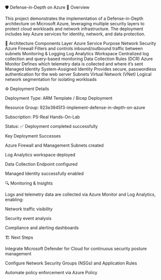 🛡️ Defense-in-Depth on Azure
📘 Overview

This project demonstrates the implementation of a Defense-in-Depth architecture on Microsoft Azure, leveraging multiple security layers to protect cloud workloads and network infrastructure. The deployment includes key Azure services for identity, network, and data protection.

🧩 Architecture Components
Layer	Azure Service	Purpose
Network Security	Azure Firewall	Filters and controls inbound/outbound traffic between subnets
Monitoring & Logging	Log Analytics Workspace	Centralized log collection and query-based monitoring
Data Collection Rules (DCR)	Azure Monitor	Defines which telemetry data is collected and where it’s sent
Managed Identity	System-Assigned Identity	Provides secure, passwordless authentication for the web server
Subnets	Virtual Network (VNet)	Logical network segmentation for isolating workloads

⚙️ Deployment Details

Deployment Type: ARM Template / Bicep Deployment

Resource Group: 923e3945f3-implement-defense-in-depth-on-azure

Subscription: PS-Real Hands-On-Lab

Status: ✅ Deployment completed successfully

Key Deployment Successes

Azure Firewall and Management Subnets created

Log Analytics workspace deployed

Data Collection Endpoint configured

Managed Identity successfully enabled

🔍 Monitoring & Insights

Logs and telemetry data are collected via Azure Monitor and Log Analytics, enabling:

Network traffic visibility

Security event analysis

Compliance and alerting dashboards

🏗️ Next Steps

Integrate Microsoft Defender for Cloud for continuous security posture management

Configure Network Security Groups (NSGs) and Application Rules

Automate policy enforcement via Azure Policy

